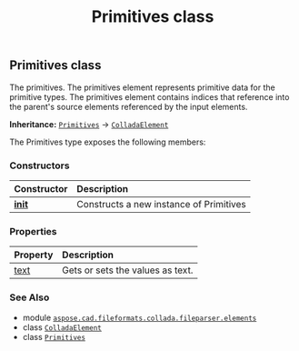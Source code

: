 ﻿---
title: Primitives class
second_title: Aspose.CAD for Python via .NET API References
description: 
type: docs
weight: 840
url: /python-net/aspose.cad.fileformats.collada.fileparser.elements/primitives/
is_root: false
---

## Primitives class

The primitives.
The primitives element represents primitive data for the primitive types.
The primitives element contains indices that reference into the parent's source elements referenced by the input elements.



**Inheritance:** [`Primitives`](/cad/python-net/aspose.cad.fileformats.collada.fileparser.elements/primitives) → 
[`ColladaElement`](/cad/python-net/aspose.cad.fileformats.collada.fileparser.elements/colladaelement)



The Primitives type exposes the following members:

### Constructors
| Constructor | Description |
| :- | :- |
| [__init__](/cad/python-net/aspose.cad.fileformats.collada.fileparser.elements/primitives/__init__/#) | Constructs a new instance of Primitives |


### Properties
| Property | Description |
| :- | :- |
| [text](/cad/python-net/aspose.cad.fileformats.collada.fileparser.elements/primitives/text) | Gets or sets the values as text. |



### See Also
* module [`aspose.cad.fileformats.collada.fileparser.elements`](..)
* class [`ColladaElement`](/cad/python-net/aspose.cad.fileformats.collada.fileparser.elements/colladaelement)
* class [`Primitives`](/cad/python-net/aspose.cad.fileformats.collada.fileparser.elements/primitives)

